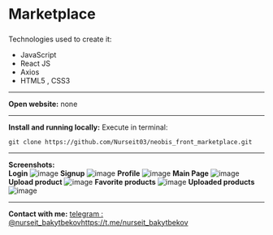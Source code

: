 # Marketplace
#####
Technologies used to create it:
* JavaScript
* React JS
* Axios
* HTML5 , CSS3
***
__Open website:__ none
***
__Install and running locally:__
Execute in terminal: 
```
git clone https://github.com/Nurseit03/neobis_front_marketplace.git 
```
***
__Screenshots:__ </br>
<b>Login</b>
![image](https://github.com/Nurseit03/neobis_front_marketplace/assets/66901719/bf54f6f9-818e-4926-92d7-9da468606087)
<b>Signup</b>
![image](https://github.com/Nurseit03/neobis_front_marketplace/assets/66901719/1acf8f06-3400-4e94-87a4-5db72f991954)
<b>Profile</b>
![image](https://github.com/Nurseit03/neobis_front_marketplace/assets/66901719/851d85a7-9480-423c-a36b-e8fe63a80e2e)
<b>Main Page</b>
![image](https://github.com/Nurseit03/neobis_front_marketplace/assets/66901719/4ad7bdf3-ef8f-4b08-9811-616cd009584d)
<b>Upload product</b>
![image](https://github.com/Nurseit03/neobis_front_marketplace/assets/66901719/faa9e218-c866-4a9a-8065-4ff3e4d9ba70)
<b>Favorite products</b>
![image](https://github.com/Nurseit03/neobis_front_marketplace/assets/66901719/627b6529-dbce-4dcd-a620-9a38048d7483)
<b>Uploaded products</b>
![image](https://github.com/Nurseit03/neobis_front_marketplace/assets/66901719/f4e40185-6c1d-4ccb-a939-5493b081e40a)


***
__Contact with me:__ [telegram : @nurseit_bakytbekov](https://t.me/rian_ru)https://t.me/nurseit_bakytbekov
                  



